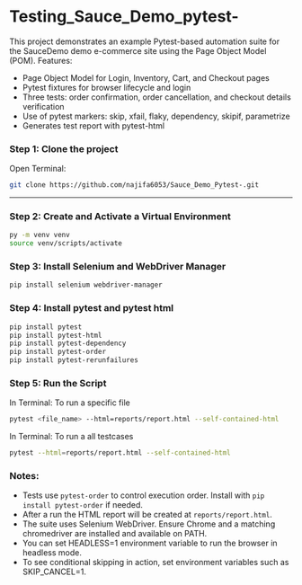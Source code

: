 # Testing_Sauce_Demo_pytest-


This project demonstrates an example Pytest-based automation suite for the SauceDemo demo e-commerce site using the Page Object Model (POM).
Features:
- Page Object Model for Login, Inventory, Cart, and Checkout pages
- Pytest fixtures for browser lifecycle and login
- Three tests: order confirmation, order cancellation, and checkout details verification
- Use of pytest markers: skip, xfail, flaky, dependency, skipif, parametrize
- Generates test report with pytest-html 


### Step 1: **Clone the project**

Open Terminal:

```bash
git clone https://github.com/najifa6053/Sauce_Demo_Pytest-.git
```

---

### Step 2: **Create and Activate a Virtual Environment**

```bash
py -m venv venv
source venv/scripts/activate
```

### Step 3: **Install Selenium and WebDriver Manager**

```bash
pip install selenium webdriver-manager
```

### Step 4: **Install pytest and pytest html**

```bash
pip install pytest
pip install pytest-html
pip install pytest-dependency
pip install pytest-order
pip install pytest-rerunfailures

```


### Step 5: **Run the Script**

In Terminal: To run a specific file

```bash
pytest <file_name> --html=reports/report.html --self-contained-html

```

In Terminal: To run a all testcases

```bash
pytest --html=reports/report.html --self-contained-html

```

### Notes:
- Tests use `pytest-order` to control execution order. Install with `pip install pytest-order` if needed.
- After a run the HTML report will be created at `reports/report.html`.
- The suite uses Selenium WebDriver. Ensure Chrome and a matching chromedriver are installed and available on PATH.
- You can set HEADLESS=1 environment variable to run the browser in headless mode.
- To see conditional skipping in action, set environment variables such as SKIP_CANCEL=1.
